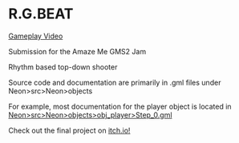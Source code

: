 # R.G.BEAT

[Gameplay Video](https://www.youtube.com/watch?v=75lxo-Jpuqw)


Submission for the Amaze Me GMS2 Jam

Rhythm based top-down shooter

Source code and documentation are primarily in .gml files under Neon>src>Neon>objects

For example, most documentation for the player object is located in [Neon>src>Neon>objects>obj_player>Step_0.gml](https://github.com/Om-Abb/Neon/blob/main/src/Neon/objects/obj_player/Step_0.gml)

Check out the final project on [itch.io!](https://abbas-io.itch.io/rgbeat)

